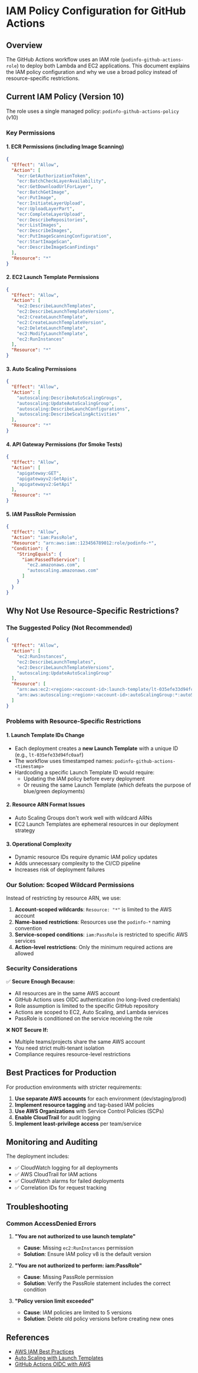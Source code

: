 # IAM Policy Configuration for GitHub Actions

## Overview
The GitHub Actions workflow uses an IAM role (`podinfo-github-actions-role`) to deploy both Lambda and EC2 applications. This document explains the IAM policy configuration and why we use a broad policy instead of resource-specific restrictions.

## Current IAM Policy (Version 10)

The role uses a single managed policy: `podinfo-github-actions-policy` (v10)

### Key Permissions

#### 1. **ECR Permissions (including Image Scanning)**
```json
{
  "Effect": "Allow",
  "Action": [
    "ecr:GetAuthorizationToken",
    "ecr:BatchCheckLayerAvailability",
    "ecr:GetDownloadUrlForLayer",
    "ecr:BatchGetImage",
    "ecr:PutImage",
    "ecr:InitiateLayerUpload",
    "ecr:UploadLayerPart",
    "ecr:CompleteLayerUpload",
    "ecr:DescribeRepositories",
    "ecr:ListImages",
    "ecr:DescribeImages",
    "ecr:PutImageScanningConfiguration",
    "ecr:StartImageScan",
    "ecr:DescribeImageScanFindings"
  ],
  "Resource": "*"
}
```

#### 2. **EC2 Launch Template Permissions**
```json
{
  "Effect": "Allow",
  "Action": [
    "ec2:DescribeLaunchTemplates",
    "ec2:DescribeLaunchTemplateVersions",
    "ec2:CreateLaunchTemplate",
    "ec2:CreateLaunchTemplateVersion",
    "ec2:DeleteLaunchTemplate",
    "ec2:ModifyLaunchTemplate",
    "ec2:RunInstances"
  ],
  "Resource": "*"
}
```

#### 3. **Auto Scaling Permissions**
```json
{
  "Effect": "Allow",
  "Action": [
    "autoscaling:DescribeAutoScalingGroups",
    "autoscaling:UpdateAutoScalingGroup",
    "autoscaling:DescribeLaunchConfigurations",
    "autoscaling:DescribeScalingActivities"
  ],
  "Resource": "*"
}
```

#### 4. **API Gateway Permissions (for Smoke Tests)**
```json
{
  "Effect": "Allow",
  "Action": [
    "apigateway:GET",
    "apigatewayv2:GetApis",
    "apigatewayv2:GetApi"
  ],
  "Resource": "*"
}
```

#### 5. **IAM PassRole Permission**
```json
{
  "Effect": "Allow",
  "Action": "iam:PassRole",
  "Resource": "arn:aws:iam::123456789012:role/podinfo-*",
  "Condition": {
    "StringEquals": {
      "iam:PassedToService": [
        "ec2.amazonaws.com",
        "autoscaling.amazonaws.com"
      ]
    }
  }
}
```

## Why Not Use Resource-Specific Restrictions?

### The Suggested Policy (Not Recommended)
```json
{
  "Effect": "Allow",
  "Action": [
    "ec2:RunInstances",
    "ec2:DescribeLaunchTemplates",
    "ec2:DescribeLaunchTemplateVersions",
    "autoscaling:UpdateAutoScalingGroup"
  ],
  "Resource": [
    "arn:aws:ec2:<region>:<account-id>:launch-template/lt-035efe33d94fc0aaf",
    "arn:aws:autoscaling:<region>:<account-id>:autoScalingGroup:*:autoScalingGroupName/*"
  ]
}
```

### Problems with Resource-Specific Restrictions

#### 1. **Launch Template IDs Change**
- Each deployment creates a **new Launch Template** with a unique ID (e.g., `lt-035efe33d94fc0aaf`)
- The workflow uses timestamped names: `podinfo-github-actions-<timestamp>`
- Hardcoding a specific Launch Template ID would require:
  - Updating the IAM policy before every deployment
  - Or reusing the same Launch Template (which defeats the purpose of blue/green deployments)

#### 2. **Resource ARN Format Issues**
- Auto Scaling Groups don't work well with wildcard ARNs
- EC2 Launch Templates are ephemeral resources in our deployment strategy

#### 3. **Operational Complexity**
- Dynamic resource IDs require dynamic IAM policy updates
- Adds unnecessary complexity to the CI/CD pipeline
- Increases risk of deployment failures

### Our Solution: Scoped Wildcard Permissions

Instead of restricting by resource ARN, we use:

1. **Account-scoped wildcards**: `Resource: "*"` is limited to the AWS account
2. **Name-based restrictions**: Resources use the `podinfo-*` naming convention
3. **Service-scoped conditions**: `iam:PassRole` is restricted to specific AWS services
4. **Action-level restrictions**: Only the minimum required actions are allowed

### Security Considerations

✅ **Secure Enough Because:**
- All resources are in the same AWS account
- GitHub Actions uses OIDC authentication (no long-lived credentials)
- Role assumption is limited to the specific GitHub repository
- Actions are scoped to EC2, Auto Scaling, and Lambda services
- PassRole is conditioned on the service receiving the role

❌ **NOT Secure If:**
- Multiple teams/projects share the same AWS account
- You need strict multi-tenant isolation
- Compliance requires resource-level restrictions

## Best Practices for Production

For production environments with stricter requirements:

1. **Use separate AWS accounts** for each environment (dev/staging/prod)
2. **Implement resource tagging** and tag-based IAM policies
3. **Use AWS Organizations** with Service Control Policies (SCPs)
4. **Enable CloudTrail** for audit logging
5. **Implement least-privilege access** per team/service

## Monitoring and Auditing

The deployment includes:
- ✅ CloudWatch logging for all deployments
- ✅ AWS CloudTrail for IAM actions
- ✅ CloudWatch alarms for failed deployments
- ✅ Correlation IDs for request tracking

## Troubleshooting

### Common AccessDenied Errors

1. **"You are not authorized to use launch template"**
   - **Cause**: Missing `ec2:RunInstances` permission
   - **Solution**: Ensure IAM policy v8 is the default version

2. **"You are not authorized to perform: iam:PassRole"**
   - **Cause**: Missing PassRole permission
   - **Solution**: Verify the PassRole statement includes the correct condition

3. **"Policy version limit exceeded"**
   - **Cause**: IAM policies are limited to 5 versions
   - **Solution**: Delete old policy versions before creating new ones

## References

- [AWS IAM Best Practices](https://docs.aws.amazon.com/IAM/latest/UserGuide/best-practices.html)
- [Auto Scaling with Launch Templates](https://docs.aws.amazon.com/autoscaling/ec2/userguide/launch-templates.html)
- [GitHub Actions OIDC with AWS](https://docs.github.com/en/actions/deployment/security-hardening-your-deployments/configuring-openid-connect-in-amazon-web-services)

